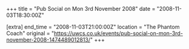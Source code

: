 +++
title = "Pub Social on Mon 3rd November 2008"
date = "2008-11-03T18:30:00Z"

[extra]
end_time = "2008-11-03T21:00:00Z"
location = "The Phantom Coach"
original = "https://uwcs.co.uk/events/pub-social-on-mon-3rd-november-2008-1474489012813/"
+++



